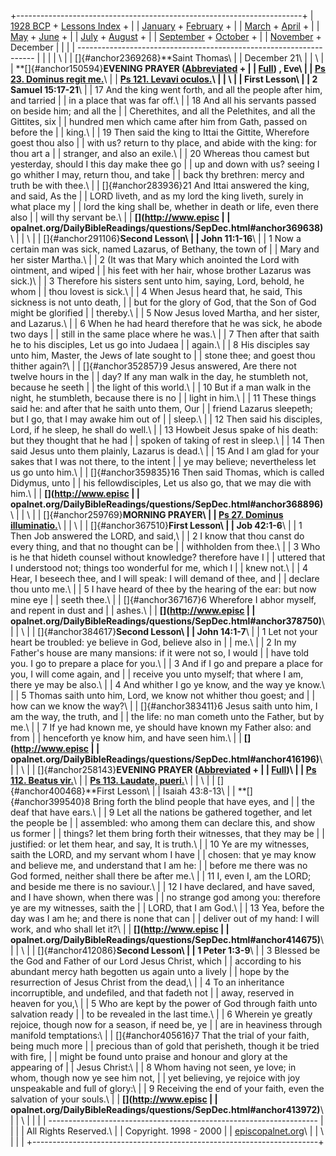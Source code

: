 +-----------------------------------------------------------------------+
| [1928 BCP](../index.html) + [Lessons Index](index.html) +             |
| [January](FixedJan.html) + [February](FixedFeb.html) +                |
| [March](FixedMar.html) + [April](FixedApril.html) +                   |
| [May](FixedMay.html) + [June](FixedJune.html) +                       |
| [July](FixedJuly.html) + [August](FixedAugust.html) +                 |
| [September](FixedSeptember.html) + [October](FixedOctober.html) +     |
| [November](FixedNov.html) + December                                  |
|                                                                       |
| -------------------------------------------------------------------   |
|                                                                       |
| \                                                                     |
| []{#anchor2369268}**Saint Thomas\                                     |
| December 21\                                                          |
| \                                                                     |
| **[]{#anchor150594}**EVENING PRAYER ([Abbreviated](../dO_EP.html) +   |
| [Full](../dailyofficeEP.html)) , Eve\                                 |
| [Ps 23. Dominus regit me.](../Psalter/Ps23.html)**\                   |
| **[Ps 121. Levavi oculos.](../Psalter/Ps121.html)\                    |
| \                                                                     |
| First Lesson\                                                         |
| 2 Samuel 15:17-21**\                                                  |
| 17 And the king went forth, and all the people after him, and tarried |
| in a place that was far off.\                                         |
| 18 And all his servants passed on beside him; and all the             |
| Cherethites, and all the Pelethites, and all the Gittites, six        |
| hundred men which came after him from Gath, passed on before the      |
| king.\                                                                |
| 19 Then said the king to Ittai the Gittite, Wherefore goest thou also |
| with us? return to thy place, and abide with the king: for thou art a |
| stranger, and also an exile.\                                         |
| 20 Whereas thou camest but yesterday, should I this day make thee go  |
| up and down with us? seeing I go whither I may, return thou, and take |
| back thy brethren: mercy and truth be with thee.\                     |
| []{#anchor283936}21 And Ittai answered the king, and said, As the     |
| LORD liveth, and as my lord the king liveth, surely in what place my  |
| lord the king shall be, whether in death or life, even there also     |
| will thy servant be.\                                                 |
| **[](http://www.episc                                                 |
| opalnet.org/DailyBibleReadings/questions/SepDec.html#anchor369638)**\ |
| \                                                                     |
| []{#anchor291106}**Second Lesson\                                     |
| John 11:1-16**\                                                       |
| 1 Now a certain man was sick, named Lazarus, of Bethany, the town of  |
| Mary and her sister Martha.\                                          |
| 2 (It was that Mary which anointed the Lord with ointment, and wiped  |
| his feet with her hair, whose brother Lazarus was sick.)\             |
| 3 Therefore his sisters sent unto him, saying, Lord, behold, he whom  |
| thou lovest is sick.\                                                 |
| 4 When Jesus heard that, he said, This sickness is not unto death,    |
| but for the glory of God, that the Son of God might be glorified      |
| thereby.\                                                             |
| 5 Now Jesus loved Martha, and her sister, and Lazarus.\               |
| 6 When he had heard therefore that he was sick, he abode two days     |
| still in the same place where he was.\                                |
| 7 Then after that saith he to his disciples, Let us go into Judaea    |
| again.\                                                               |
| 8 His disciples say unto him, Master, the Jews of late sought to      |
| stone thee; and goest thou thither again?\                            |
| []{#anchor352857}9 Jesus answered, Are there not twelve hours in the  |
| day? If any man walk in the day, he stumbleth not, because he seeth   |
| the light of this world.\                                             |
| 10 But if a man walk in the night, he stumbleth, because there is no  |
| light in him.\                                                        |
| 11 These things said he: and after that he saith unto them, Our       |
| friend Lazarus sleepeth; but I go, that I may awake him out of        |
| sleep.\                                                               |
| 12 Then said his disciples, Lord, if he sleep, he shall do well.\     |
| 13 Howbeit Jesus spake of his death: but they thought that he had     |
| spoken of taking of rest in sleep.\                                   |
| 14 Then said Jesus unto them plainly, Lazarus is dead.\               |
| 15 And I am glad for your sakes that I was not there, to the intent   |
| ye may believe; nevertheless let us go unto him.\                     |
| []{#anchor359835}16 Then said Thomas, which is called Didymus, unto   |
| his fellowdisciples, Let us also go, that we may die with him.\       |
| **[](http://www.episc                                                 |
| opalnet.org/DailyBibleReadings/questions/SepDec.html#anchor368896)**\ |
| \                                                                     |
| []{#anchor259769}**MORNING PRAYER\                                    |
| [Ps 27. Dominus illuminatio.](../Psalter/Ps27.html)**\                |
| \                                                                     |
| []{#anchor367510}**First Lesson\                                      |
| Job 42:1-6**\                                                         |
| 1 Then Job answered the LORD, and said,\                              |
| 2 I know that thou canst do every thing, and that no thought can be   |
| withholden from thee.\                                                |
| 3 Who is he that hideth counsel without knowledge? therefore have I   |
| uttered that I understood not; things too wonderful for me, which I   |
| knew not.\                                                            |
| 4 Hear, I beseech thee, and I will speak: I will demand of thee, and  |
| declare thou unto me.\                                                |
| 5 I have heard of thee by the hearing of the ear: but now mine eye    |
| seeth thee.\                                                          |
| []{#anchor367167}6 Wherefore I abhor myself, and repent in dust and   |
| ashes.\                                                               |
| **[](http://www.episc                                                 |
| opalnet.org/DailyBibleReadings/questions/SepDec.html#anchor378750)**\ |
| \                                                                     |
| []{#anchor384617}**Second Lesson\                                     |
| John 14:1-7**\                                                        |
| 1 Let not your heart be troubled: ye believe in God, believe also in  |
| me.\                                                                  |
| 2 In my Father\'s house are many mansions: if it were not so, I would |
| have told you. I go to prepare a place for you.\                      |
| 3 And if I go and prepare a place for you, I will come again, and     |
| receive you unto myself; that where I am, there ye may be also.\      |
| 4 And whither I go ye know, and the way ye know.\                     |
| 5 Thomas saith unto him, Lord, we know not whither thou goest; and    |
| how can we know the way?\                                             |
| []{#anchor383411}6 Jesus saith unto him, I am the way, the truth, and |
| the life: no man cometh unto the Father, but by me.\                  |
| 7 If ye had known me, ye should have known my Father also: and from   |
| henceforth ye know him, and have seen him.\                           |
| **[](http://www.episc                                                 |
| opalnet.org/DailyBibleReadings/questions/SepDec.html#anchor416196)**\ |
| \                                                                     |
| []{#anchor258143}**EVENING PRAYER ([Abbreviated](../dO_EP.html) +     |
| [Full](../dailyofficeEP.html))\                                       |
| [Ps 112. Beatus vir.](../Psalter/Ps112.html)**\                       |
| **[Ps 113. Laudate, pueri.](../Psalter/Ps113.html)**\                 |
| \                                                                     |
| []{#anchor400468}**First Lesson\                                      |
| Isaiah 43:8-13\                                                       |
| **[]{#anchor399540}8 Bring forth the blind people that have eyes, and |
| the deaf that have ears.\                                             |
| 9 Let all the nations be gathered together, and let the people be     |
| assembled: who among them can declare this, and show us former        |
| things? let them bring forth their witnesses, that they may be        |
| justified: or let them hear, and say, It is truth.\                   |
| 10 Ye are my witnesses, saith the LORD, and my servant whom I have    |
| chosen: that ye may know and believe me, and understand that I am he: |
| before me there was no God formed, neither shall there be after me.\  |
| 11 I, even I, am the LORD; and beside me there is no saviour.\        |
| 12 I have declared, and have saved, and I have shown, when there was  |
| no strange god among you: therefore ye are my witnesses, saith the    |
| LORD, that I am God.\                                                 |
| 13 Yea, before the day was I am he; and there is none that can        |
| deliver out of my hand: I will work, and who shall let it?\           |
| **[](http://www.episc                                                 |
| opalnet.org/DailyBibleReadings/questions/SepDec.html#anchor414675)**\ |
| \                                                                     |
| []{#anchor412086}**Second Lesson\                                     |
| 1 Peter 1:3-9**\                                                      |
| 3 Blessed be the God and Father of our Lord Jesus Christ, which       |
| according to his abundant mercy hath begotten us again unto a lively  |
| hope by the resurrection of Jesus Christ from the dead,\              |
| 4 To an inheritance incorruptible, and undefiled, and that fadeth not |
| away, reserved in heaven for you,\                                    |
| 5 Who are kept by the power of God through faith unto salvation ready |
| to be revealed in the last time.\                                     |
| 6 Wherein ye greatly rejoice, though now for a season, if need be, ye |
| are in heaviness through manifold temptations:\                       |
| []{#anchor405616}7 That the trial of your faith, being much more      |
| precious than of gold that perisheth, though it be tried with fire,   |
| might be found unto praise and honour and glory at the appearing of   |
| Jesus Christ:\                                                        |
| 8 Whom having not seen, ye love; in whom, though now ye see him not,  |
| yet believing, ye rejoice with joy unspeakable and full of glory:\    |
| 9 Receiving the end of your faith, even the salvation of your souls.\ |
| **[](http://www.episc                                                 |
| opalnet.org/DailyBibleReadings/questions/SepDec.html#anchor413972)**\ |
| \                                                                     |
|                                                                       |
| -------------------------------------------------------------------   |
|                                                                       |
| All Rights Reserved.\                                                 |
| Copyright. 1998 - 2000                                                |
| [episcopalnet.org](http://www.episcopalnet.org/index.html)\           |
| \                                                                     |
| [](http://www.episcopalnet.org/DBS/DOR.html)                          |
+-----------------------------------------------------------------------+
